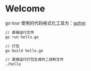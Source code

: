 # Welcome

go tour 使用的代码格式化工具为：[gofmt](https://pkg.go.dev/cmd/gofmt)

```zsh
// 直接运行文件
go run hello.go

// 打包
go build hello.go

// 直接运行打包生成的二进制文件
./hello
```